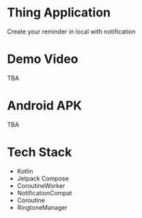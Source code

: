 # Thing Application

Create your reminder in local with notification

# Demo Video

TBA

# Android APK

TBA

# Tech Stack

- Kotlin
- Jetpack Compose
- CoroutineWorker
- NotificationCompat
- Coroutine
- RingtoneManager
